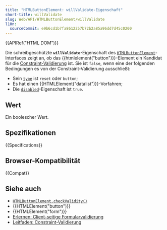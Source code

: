 ```yaml
---
title: "HTMLButtonElement: willValidate-Eigenschaft"
short-title: willValidate
slug: Web/API/HTMLButtonElement/willValidate
l10n:
  sourceCommit: e9b6cd1b7fa8612257b72b2a85a96dd7d45c0200
---
```


{{APIRef("HTML DOM")}}

Die schreibgeschützte **`willValidate`**-Eigenschaft des [`HTMLButtonElement`](/de/docs/Web/API/HTMLButtonElement)-Interfaces zeigt an, ob das {{htmlelement("button")}}-Element ein Kandidat für die [Constraint-Validierung](/de/docs/Web/HTML/Guides/Constraint_validation) ist. Sie ist `false`, wenn eine der folgenden Bedingungen es von der Constraint-Validierung ausschließt:

- Sein [`type`](/de/docs/Web/API/HTMLButtonElement/type) ist `reset` oder `button`;
- Es hat einen {{HTMLElement("datalist")}}-Vorfahren;
- Die [`disabled`](/de/docs/Web/API/HTMLButtonElement/disabled)-Eigenschaft ist `true`.

## Wert

Ein boolescher Wert.

## Spezifikationen

{{Specifications}}

## Browser-Kompatibilität

{{Compat}}

## Siehe auch

- [`HTMLButtonElement.checkValidity()`](/de/docs/Web/API/HTMLButtonElement/checkValidity)
- {{HTMLElement("button")}}
- {{HTMLElement("form")}}
- [Erlernen: Client-seitige Formularvalidierung](/de/docs/Learn_web_development/Extensions/Forms/Form_validation)
- [Leitfaden: Constraint-Validierung](/de/docs/Web/HTML/Guides/Constraint_validation)
